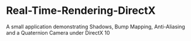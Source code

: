 Real-Time-Rendering-DirectX
===========================

A small application demonstrating Shadows, Bump Mapping, Anti-Aliasing and a Quaternion Camera under DirectX 10